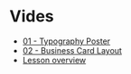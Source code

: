 # Vides

- [01 - Typography Poster](01)
- [02 - Business Card Layout](02)
- [Lesson overview](https://docs.google.com/spreadsheets/d/1UJ6Fuzh7ifyd3Agr_uTA2AdCLAXz_vK89SyKJTGMtRs/edit#gid=0)

